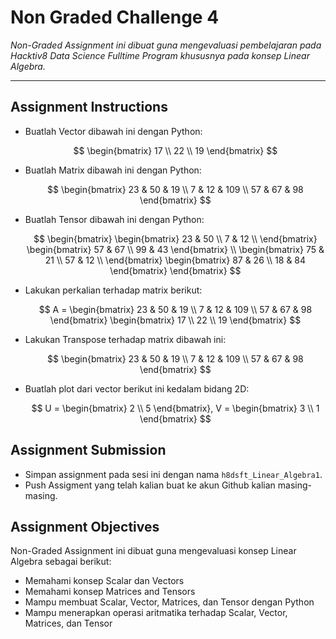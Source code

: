 # Non Graded Challenge 4

_Non-Graded Assignment ini dibuat guna mengevaluasi pembelajaran pada Hacktiv8 Data Science Fulltime Program khususnya pada konsep Linear Algebra._

---

## Assignment Instructions

- Buatlah Vector dibawah ini dengan Python:

  $$
  \begin{bmatrix}
  17 \\
  22 \\
  19
  \end{bmatrix}
  $$

- Buatlah Matrix dibawah ini dengan Python:

  $$
  \begin{bmatrix}
  23 & 50 & 19 \\
  7 & 12 & 109 \\
  57 & 67 & 98
  \end{bmatrix}
  $$

- Buatlah Tensor dibawah ini dengan Python:

  $$
  \begin{bmatrix}   \begin{bmatrix}   23 & 50 \\   7 & 12 \\   \end{bmatrix}   \begin{bmatrix}   57 & 67 \\   99 & 43   \end{bmatrix} \\    \begin{bmatrix}   75 & 21 \\   57 & 12 \\   \end{bmatrix}   \begin{bmatrix}   87 & 26 \\   18 & 84   \end{bmatrix}   \end{bmatrix}
  $$

- Lakukan perkalian terhadap matrix berikut:

  $$
  A =
  \begin{bmatrix}
  23 & 50 & 19 \\
  7 & 12 & 109 \\
  57 & 67 & 98
  \end{bmatrix}
  \begin{bmatrix}
  17 \\
  22 \\
  19
  \end{bmatrix}
  $$

- Lakukan Transpose terhadap matrix dibawah ini:

  $$
  \begin{bmatrix}
  23 & 50 & 19 \\
  7 & 12 & 109 \\
  57 & 67 & 98
  \end{bmatrix}
  $$

- Buatlah plot dari vector berikut ini kedalam bidang 2D:

  $$
  U =
  \begin{bmatrix}
  2 \\ 5
  \end{bmatrix},
  V =
  \begin{bmatrix}
  3 \\ 1
  \end{bmatrix}
  $$

## Assignment Submission

- Simpan assignment pada sesi ini dengan nama `h8dsft_Linear_Algebra1`.
- Push Assigment yang telah kalian buat ke akun Github kalian masing-masing.

## Assignment Objectives

Non-Graded Assignment ini dibuat guna mengevaluasi konsep Linear Algebra sebagai berikut:

- Memahami konsep Scalar dan Vectors
- Memahami konsep Matrices and Tensors
- Mampu membuat Scalar, Vector, Matrices, dan Tensor dengan Python
- Mampu menerapkan operasi aritmatika terhadap Scalar, Vector, Matrices, dan Tensor

